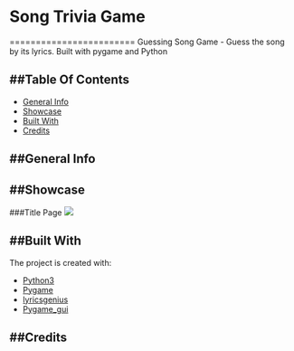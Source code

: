 # Song Trivia Game
========================
Guessing Song Game  - Guess the song by its lyrics. Built with pygame and Python

##Table Of Contents
-------------
* [General Info](#general-info)
* [Showcase](#Showcase)
* [Built With](#technologies)
* [Credits](#setup)


##General Info
-------------


##Showcase
-------------
###Title Page
![](https://github.com/amarikb/Song-Trivia-Game/data/titlepage.gif)

##Built With
-------------
The project is created with:
* [Python3](https://www.python.org) 
* [Pygame](https://www.pygame.org/news)
* [lyricsgenius](https://lyricsgenius.readthedocs.io/en/master/)
* [Pygame_gui](https://pygame-gui.readthedocs.io/en/latest/)


##Credits
-------------
